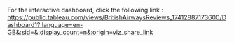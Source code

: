 For the interactive dashboard, click the following link : https://public.tableau.com/views/BritishAirwaysReviews_17412887173600/Dashboard1?:language=en-GB&:sid=&:display_count=n&:origin=viz_share_link
